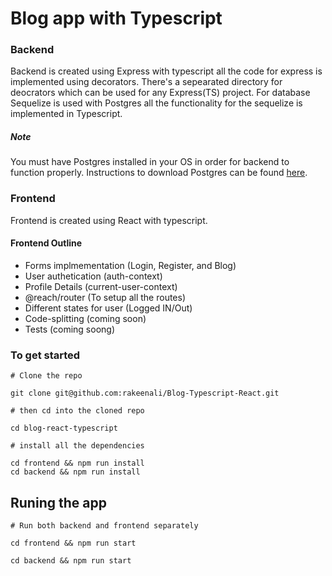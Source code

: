 # Blog app with Typescript

### Backend

Backend is created using Express with typescript all the code for express is implemented using decorators. There's a sepearated directory for deocrators which can be used for any Express(TS) project.
For database Sequelize is used with Postgres all the functionality for the sequelize is implemented in Typescript.

##### Note

You must have Postgres installed in your OS in order for backend to function properly.
Instructions to download Postgres can be found [here](https://www.postgresql.org/download/).

### Frontend

Frontend is created using React with typescript.

#### Frontend Outline

- Forms implmementation (Login, Register, and Blog)
- User authetication (auth-context)
- Profile Details (current-user-context)
- @reach/router (To setup all the routes)
- Different states for user (Logged IN/Out)
- Code-splitting (coming soon)
- Tests (coming soong)

### To get started

```shell
# Clone the repo

git clone git@github.com:rakeenali/Blog-Typescript-React.git

# then cd into the cloned repo

cd blog-react-typescript

# install all the dependencies

cd frontend && npm run install
cd backend && npm run install
```

## Runing the app

```shell
# Run both backend and frontend separately

cd frontend && npm run start

cd backend && npm run start
```
